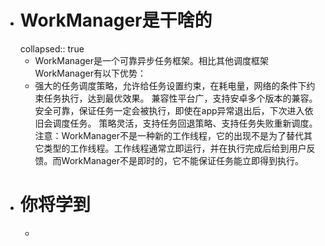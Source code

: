 - # WorkManager是干啥的
  collapsed:: true
	- WorkManager是一个可靠异步任务框架。相比其他调度框架WorkManager有以下优势：
	- 强大的任务调度策略，允许给任务设置约束，在耗电量，网络的条件下约束任务执行，达到最优效果。
	  兼容性平台广，支持安卓多个版本的兼容。
	  安全可靠，保证任务一定会被执行，即使在app异常退出后，下次进入依旧会调度任务。
	  策略灵活，支持任务回退策略、支持任务失败重新调度。
	  注意：WorkManager不是一种新的工作线程，它的出现不是为了替代其它类型的工作线程。工作线程通常立即运行，并在执行完成后给到用户反馈。而WorkManager不是即时的，它不能保证任务能立即得到执行。
- # 你将学到
	-